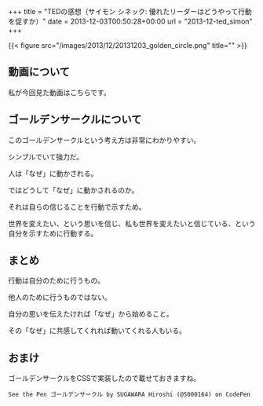 +++
title = "TEDの感想（サイモン シネック: 優れたリーダーはどうやって行動を促すか）"
date = 2013-12-03T00:50:28+00:00
url = "2013-12-ted_simon"
+++

{{< figure src="/images/2013/12/20131203_golden_circle.png" title="" >}}

## 動画について

私が今回見た動画はこちらです。

## ゴールデンサークルについて

このゴールデンサークルという考え方は非常にわかりやすい。

シンプルでいて強力だ。

人は「なぜ」に動かされる。

ではどうして「なぜ」に動かされるのか。

それは自らの信じることを行動で示すため。

世界を変えたい、という思いを信じ、私も世界を変えたいと信じている、という自分を示すために行動する。

## まとめ

行動は自分のために行うもの。

他人のために行うものではない。

自分の思いを伝えたければ「なぜ」から始めること。

その「なぜ」に共感してくれれば動いてくれる人もいる。

## おまけ

ゴールデンサークルをCSSで実装したので載せておきますね。

    See the Pen ゴールデンサークル by SUGAWARA Hiroshi (@5000164) on CodePen

